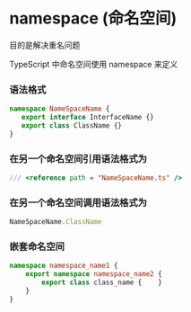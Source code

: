 # namespace (命名空间)
目的是解决重名问题

TypeScript 中命名空间使用 namespace 来定义


### 语法格式
```typescript
namespace NameSpaceName { 
   export interface InterfaceName {}  
   export class ClassName {}  
}
```


### 在另一个命名空间引用语法格式为
```typescript
/// <reference path = "NameSpaceName.ts" />
```


### 在另一个命名空间调用语法格式为
```typescript
NameSpaceName.ClassName
```


### 嵌套命名空间
```typescript
namespace namespace_name1 { 
    export namespace namespace_name2 {
        export class class_name {    } 
    } 
}
```




